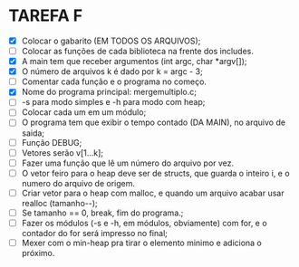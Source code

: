 TAREFA F
=========

- [x] Colocar o gabarito (EM TODOS OS ARQUIVOS);
- [ ] Colocar as funções de cada biblioteca na frente dos includes.
- [x] A main tem que receber argumentos (int argc, char *argv[]);
- [x] O número de arquivos k é dado por k = argc - 3;
- [ ] Comentar cada função e o programa no começo.
- [x] Nome do programa principal: mergemultiplo.c;
- [ ] -s para modo simples e -h para modo com heap;
- [ ] Colocar cada um em um módulo;
- [ ] O programa tem que exibir o tempo contado (DA MAIN), no arquivo de saida;
- [ ] Função DEBUG;
- [ ] Vetores serão v[1...k];
- [ ] Fazer uma função que lê um número do arquivo por vez.
- [ ] O vetor feiro para o heap deve ser de structs, que guarda o inteiro i, e o numero do arquivo de origem.
- [ ] Criar vetor para o heap com malloc, e quando um arquivo acabar usar realloc (tamanho--);
- [ ] Se tamanho == 0, break, fim do programa.;
- [ ] Fazer os módulos (-s e -h, em módulos, obviamente) com for, e o contador do for será impresso no final; 
- [ ] Mexer com o min-heap pra tirar o elemento minimo e adiciona o próximo.

